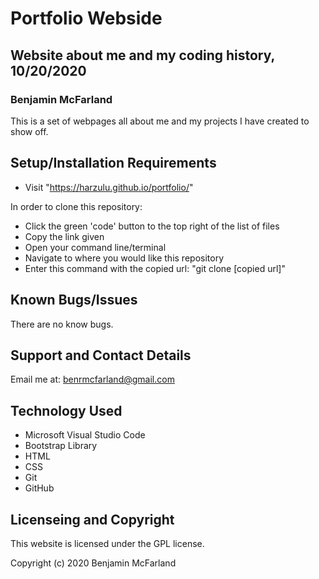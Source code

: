 # Portfolio Webside

## Website about me and my coding history, 10/20/2020

### Benjamin McFarland

This is a set of webpages all about me and my projects I have created to show off.

## Setup/Installation Requirements

* Visit "https://harzulu.github.io/portfolio/"

In order to clone this repository:

* Click the green 'code' button to the top right of the list of files
* Copy the link given
* Open your command line/terminal
* Navigate to where you would like this repository
* Enter this command with the copied url: "git clone [copied url]"

## Known Bugs/Issues

There are no know bugs.

## Support and Contact Details

Email me at: benrmcfarland@gmail.com

## Technology Used

* Microsoft Visual Studio Code
* Bootstrap Library
* HTML
* CSS
* Git
* GitHub

## Licenseing and Copyright

This website is licensed under the GPL license.

Copyright (c) 2020 Benjamin McFarland
